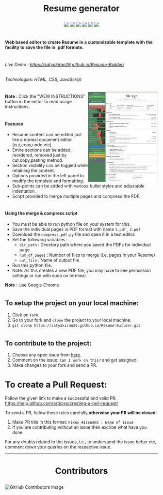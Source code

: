 # <p align="center">Resume generator

<p align="center">
<img src=https://badges.frapsoft.com/os/v2/open-source.svg?v"/>
<img src=https://visitor-badge.glitch.me/badge?page_id=satyakiran29.Resume-Builder"/>
<img src=https://img.shields.io/badge/PRs-welcome-brightgreen.svg?style=flat-square"/>
<img src="https://img.shields.io/github/license/satyakiran29/Resume-Builder"/>
<img src="https://img.shields.io/badge/Contributors-Welcome-orange"/>
<img src="https://img.shields.io/badge/Hacktoberfest-Accpected-yellowgreen"/>

</p>

#

**Web based editor to create Resume in a customizable template with the facility to save the file in .pdf formate.** 

#

###### Live Demo : https://satyakiran29.github.io/Resume-Builder/

###### Technologies: HTML, CSS, JavaScript
<img align='right' src="./img/resume-1.jpeg" width="230">

#


**Note** : Click the "VIEW INSTRUCTIONS" button in the editor to read usage instructions.
#
#### Features
- Resume content can be edited just like a normal document editor (cut,copy,undo etc).
- Entire sections can be added, reordered, removed just by cut,copy,pasting method.
- Section visibility can be toggled while retaining the content.
- Options provided in the left panel to modify the template and formatting.
- Sub-points can be added with various bullet styles and adjustable indentation.
- Script provided to merge multiple pages and compress the PDF.
#
#### Using the merge & compress script
- You must be able to run python file on your system for this.
- Save the individual pages in PDF format with name ```1.pdf``` , ```2.pdf```
- Download the ```compress_pdf.py``` file and open it in a text editor.
- Set the following variables :
	- ```dir_path``` : Directory path where you saved the PDFs for individual page
	- ```num_of_pages``` : Number of files to merge (i.e. pages in your Resume)
	- ```out_file``` : Name of output file
- Run this python file.
- Note: As this creates a new PDF file, you may have to see permission settings or run with sudo on terminal.

**Note** : Use Google Chrome

#

## To setup the project on your local machine:

1. Click on `Fork`.
2. Go to your fork and `clone` the project to your local machine.
3. `git clone https://satyakiran29.github.io/Resume-Builder.git`

#

## To contribute to the project:

1. Choose any open issue from [here](https://github.com/vinaysomawat/Resume-Builder/issues). 
2. Comment on the issue: `Can I work on this?` and get assigned.
3. Make changes to your fork and send a PR.

#

# To create a Pull Request:

Follow the given link to make a successful and valid PR: https://help.github.com/articles/creating-a-pull-request/

To send a PR, follow these rules carefully,**otherwise your PR will be closed**:

1. Make PR title in this format: `Fixes #IssueNo : Name of Issue`
2. If you are contributing without an issue then excribe what have you done.

For any doubts related to the issues, i.e., to understand the issue better etc, comment down your queries on the respective issue.


<hr/>

# <p align="center">Contributors

![GitHub Contributors Image](https://contrib.rocks/image?repo=satyakiran29/Resume-Builder) 